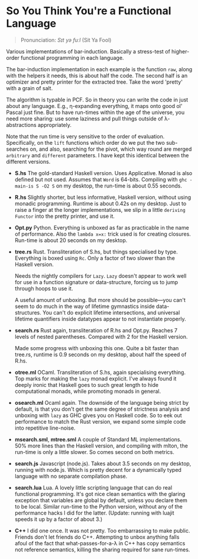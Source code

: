 So You Think You're a Functional Language
=========================================

> Pronunciation: *Sɪt yə fuːl* (Sit Ya Fool)

Various implementations of bar-induction.  Basically a stress-test of
higher-order functional programming in each language.

The bar-induction implementation in each example is the function `raw`, along
with the helpers it needs, this is about half the code.  The second half is an
optimizer and pretty printer for the extracted tree.  Take the word 'pretty'
with a grain of salt.

The algorithm is typable in PCF.  So in theory you can write the code in just
about any language.  E.g., η-expanding everything, it maps onto good ol' Pascal
just fine.  But to have run-times within the age of the universe, you need more
sharing: use some laziness and pull things outside of λ-abstractions
appropriately.

Note that the run time is very sensitive to the order of evaluation.
Specifically, on the `lift` functions which order do we put the two sub-searches
on, and also, searching for the pivot, which way round are merged `arbitrary`
and `different` parameters.  I have kept this identical between the different
versions.

* **S.hs** The gold-standard Haskell version.  Uses Applicative.  Monad is also
  defined but not used.  Assumes that `Word` is 64-bits.  Compiling with `ghc
  -main-is S -O2 S` on my desktop, the run-time is about 0.55 seconds.

* **R.hs** Slightly shorter, but less informative, Haskell version, without
  using monadic programming.  Runtime is about 0.42s on my desktop.  Just to
  raise a finger at the longer implementations, we slip in a little `deriving
  Functor` into the pretty printer, and use it.

* **Opt.py** Python.  Everything is unboxed as far as practicable in the name of
  performance.  Also the `lambda x=x:` trick used is for creating closures.
  Run-time is about 20 seconds on my desktop.

* **tree.rs** Rust.  Transliteration of S.hs, but things specialised by type.
  Everything is boxed using `Rc`.  Only a factor of two slower than the Haskell
  version.

  Needs the nightly compilers for `Lazy`.  `Lazy` doesn't appear to work well
  for use in a function signature or data-structure, forcing us to jump through
  hoops to use it.

  A useful amount of unboxing.  But more should be possible&mdash;you can't seem
  to do much in the way of lifetime gymnastics inside data-structures.  You
  can't do explicit lifetime intersections, and universal lifetime quantifiers
  inside datatypes appear to not instantiate properly.

* **search.rs** Rust again, transliteration of R.hs and Opt.py.  Reaches 7
  levels of nested parentheses.  Compared with 2 for the Haskell version.

  Made some progress with unboxing this one.  Quite a bit faster than tree.rs,
  runtime is 0.9 seconds on my desktop, about half the speed of R.hs.

* **otree.ml** OCaml.  Transliteration of S.hs, again specialising everything.
  Top marks for making the `lazy` monad explicit.  I've always found it deeply
  ironic that Haskell goes to such great length to hide computational monads,
  while promoting monads in general.

* **osearch.ml** Ocaml again.  The downside of the language being strict by
  default, is that you don't get the same degree of strictness analysis and
  unboxing with `lazy` as GHC gives you on Haskell code.  So to eek out
  performance to match the Rust version, we expand some simple code into
  repetitive line-noise.

* **msearch.sml**, **mtree.sml** A couple of Standard ML implementations.  50%
  more lines than the Haskell version, and compiling with mlton, the run-time is
  only a little slower.  So comes second on both metrics.

* **search.js** Javascript (node.js).  Takes about 3.5 seconds on my desktop,
  running with node.js.  Which is pretty decent for a dynamically typed language
  with no separate compilation phase.

* **search.lua** Lua.  A lovely little scripting language that can do real
  functional programming.  It's got nice clean semantics with the glaring
  exception that variables are global by default, unless you declare them
  to be local.  Similar run-time to the Python version, without any of
  the performance hacks I did for the latter.  (Update: running with luajit
  speeds it up by a factor of about 3.)

* **C++** I did one once.  It was not pretty.  Too embarrassing to make public.
  Friends don't let friends do C++.  Attempting to unbox anything falls afoul of
  the fact that what-passes-for-a-λ in C++ has copy semantics not reference
  semantics, killing the sharing required for sane run-times.
